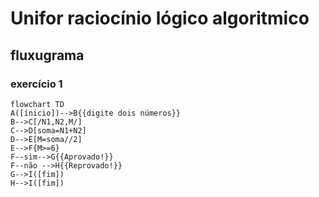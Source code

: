 # Unifor raciocínio lógico algoritmico

## fluxugrama
### exercício 1

```mermaid 
flowchart TD
A([ínicio])-->B{{digite dois números}}
B-->C[/N1,N2,M/]
C-->D[soma=N1+N2]
D-->E[M=soma//2]
E-->F{M>=6}
F--sim-->G{{Aprovado!}}
F--não -->H{{Reprovado!}}
G-->I([fim])
H-->I([fim])
